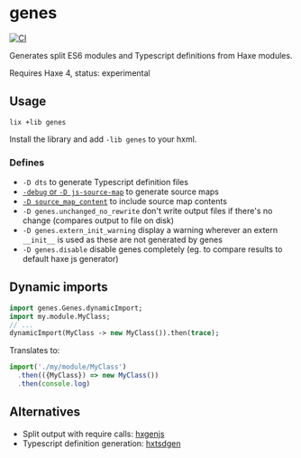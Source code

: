 # genes

[![CI](https://github.com/benmerckx/genes/workflows/CI/badge.svg)](https://github.com/benmerckx/genes/actions)

Generates split ES6 modules and Typescript definitions from Haxe modules.

Requires Haxe 4, status: experimental

## Usage

````
lix +lib genes
````

Install the library and add `-lib genes` to your hxml.


### Defines

- `-D dts` to generate Typescript definition files
- [`-debug` or `-D js-source-map`](https://haxe.org/manual/debugging-source-map.html) to generate source maps
- [`-D source_map_content`](https://haxe.org/manual/debugging-source-map-javascript.html) to include source map contents
- `-D genes.unchanged_no_rewrite` don't write output files if there's no change 
  (compares output to file on disk)
- `-D genes.extern_init_warning` display a warning wherever an extern `__init__` 
  is used as these are not generated by genes
- `-D genes.disable` disable genes completely (eg. to compare results to default
  haxe js generator)


## Dynamic imports

```haxe
import genes.Genes.dynamicImport;
import my.module.MyClass;
// ...
dynamicImport(MyClass -> new MyClass()).then(trace);
```

Translates to:

```js
import('./my/module/MyClass')
  .then(({MyClass}) => new MyClass())
  .then(console.log)
```

## Alternatives

- Split output with require calls: [hxgenjs](https://github.com/kevinresol/hxgenjs)
- Typescript definition generation: [hxtsdgen](https://github.com/nadako/hxtsdgen)
